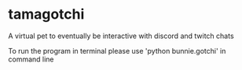 # tamagotchi
A virtual pet to eventually be interactive with discord and twitch chats

To run the program in terminal please use 'python bunnie.gotchi' in command line